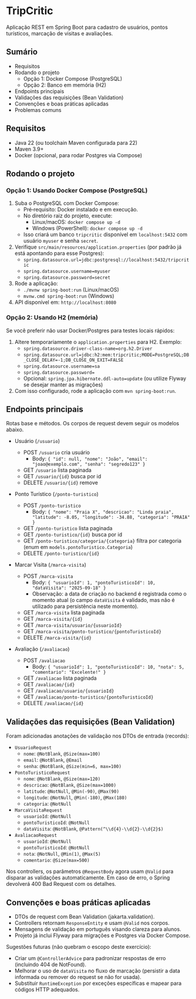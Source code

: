 # TripCritic

Aplicação REST em Spring Boot para cadastro de usuários, pontos turísticos, marcação de visitas e avaliações.

## Sumário
- Requisitos
- Rodando o projeto
  - Opção 1: Docker Compose (PostgreSQL)
  - Opção 2: Banco em memória (H2)
- Endpoints principais
- Validações das requisições (Bean Validation)
- Convenções e boas práticas aplicadas
- Problemas comuns

## Requisitos
- Java 22 (ou toolchain Maven configurada para 22)
- Maven 3.9+
- Docker (opcional, para rodar Postgres via Compose)

## Rodando o projeto

### Opção 1: Usando Docker Compose (PostgreSQL)
1. Suba o PostgreSQL com Docker Compose:
   - Pré‑requisito: Docker instalado e em execução.
   - No diretório raiz do projeto, execute:
     - Linux/macOS: `docker compose up -d`
     - Windows (PowerShell): `docker compose up -d`
   - Isso criará um banco `tripcritic` disponível em `localhost:5432` com usuário `myuser` e senha `secret`.
2. Verifique `src/main/resources/application.properties` (por padrão já está apontando para esse Postgres):
   - `spring.datasource.url=jdbc:postgresql://localhost:5432/tripcritic`
   - `spring.datasource.username=myuser`
   - `spring.datasource.password=secret`
3. Rode a aplicação:
   - `./mvnw spring-boot:run` (Linux/macOS)
   - `mvnw.cmd spring-boot:run` (Windows)
4. API disponível em: `http://localhost:8080`

### Opção 2: Usando H2 (memória)
Se você preferir não usar Docker/Postgres para testes locais rápidos:
1. Altere temporariamente o `application.properties` para H2. Exemplo:
   - `spring.datasource.driver-class-name=org.h2.Driver`
   - `spring.datasource.url=jdbc:h2:mem:tripcritic;MODE=PostgreSQL;DB_CLOSE_DELAY=-1;DB_CLOSE_ON_EXIT=FALSE`
   - `spring.datasource.username=sa`
   - `spring.datasource.password=`
   - Opcional: `spring.jpa.hibernate.ddl-auto=update` (ou utilize Flyway se desejar manter as migrações)
2. Com isso configurado, rode a aplicação com `mvn spring-boot:run`.

## Endpoints principais
Rotas base e métodos. Os corpos de request devem seguir os modelos abaixo.

- Usuário (`/usuario`)
  - POST `/usuario` cria usuário
    - Body: `{ "id": null, "nome": "João", "email": "joao@exemplo.com", "senha": "segredo123" }`
  - GET `/usuario` lista paginada
  - GET `/usuario/{id}` busca por id
  - DELETE `/usuario/{id}` remove

- Ponto Turístico (`/ponto-turistico`)
  - POST `/ponto-turistico`
    - Body: `{ "nome": "Praia X", "descricao": "Linda praia", "latitude": -8.05, "longitude": -34.88, "categoria": "PRAIA" }`
  - GET `/ponto-turistico` lista paginada
  - GET `/ponto-turistico/{id}` busca por id
  - GET `/ponto-turistico/categoria/{categoria}` filtra por categoria (enum em `models.pontoTuristico.Categoria`)
  - DELETE `/ponto-turistico/{id}`

- Marcar Visita (`/marca-visita`)
  - POST `/marca-visita`
    - Body: `{ "usuarioId": 1, "pontoTuristicoId": 10, "dataVisita": "2025-09-18" }`
    - Observação: a data de criação no backend é registrada como o momento atual (o campo `dataVisita` é validado, mas não é utilizado para persistência neste momento).
  - GET `/marca-visita` lista paginada
  - GET `/marca-visita/{id}`
  - GET `/marca-visita/usuario/{usuarioId}`
  - GET `/marca-visita/ponto-turistico/{pontoTuristicoId}`
  - DELETE `/marca-visita/{id}`

- Avaliação (`/avaliacao`)
  - POST `/avaliacao`
    - Body: `{ "usuarioId": 1, "pontoTuristicoId": 10, "nota": 5, "comentario": "Excelente!" }`
  - GET `/avaliacao` lista paginada
  - GET `/avaliacao/{id}`
  - GET `/avaliacao/usuario/{usuarioId}`
  - GET `/avaliacao/ponto-turistico/{pontoTuristicoId}`
  - DELETE `/avaliacao/{id}`

## Validações das requisições (Bean Validation)
Foram adicionadas anotações de validação nos DTOs de entrada (records):
- `UsuarioRequest`
  - `nome`: `@NotBlank`, `@Size(max=100)`
  - `email`: `@NotBlank`, `@Email`
  - `senha`: `@NotBlank`, `@Size(min=6, max=100)`
- `PontoTuristicoRequest`
  - `nome`: `@NotBlank`, `@Size(max=120)`
  - `descricao`: `@NotBlank`, `@Size(max=1000)`
  - `latitude`: `@NotNull`, `@Min(-90)`, `@Max(90)`
  - `longitude`: `@NotNull`, `@Min(-180)`, `@Max(180)`
  - `categoria`: `@NotNull`
- `MarcaVisitaRequest`
  - `usuarioId`: `@NotNull`
  - `pontoTuristicoId`: `@NotNull`
  - `dataVisita`: `@NotBlank`, `@Pattern(^\\d{4}-\\d{2}-\\d{2}$)`
- `AvaliacaoRequest`
  - `usuarioId`: `@NotNull`
  - `pontoTuristicoId`: `@NotNull`
  - `nota`: `@NotNull`, `@Min(1)`, `@Max(5)`
  - `comentario`: `@Size(max=500)`

Nos controllers, os parâmetros `@RequestBody` agora usam `@Valid` para disparar as validações automaticamente. Em caso de erro, o Spring devolverá 400 Bad Request com os detalhes.

## Convenções e boas práticas aplicadas
- DTOs de request com Bean Validation (jakarta.validation).
- Controllers retornam `ResponseEntity` e usam `@Valid` nos corpos.
- Mensagens de validação em português visando clareza para alunos.
- Projeto já inclui Flyway para migrações e Postgres via Docker Compose.

Sugestões futuras (não quebram o escopo deste exercício):
- Criar um `@ControllerAdvice` para padronizar respostas de erro (incluindo 404 de NotFound).
- Melhorar o uso de `dataVisita` no fluxo de marcação (persistir a data informada ou remover do request se não for usada).
- Substituir `RuntimeException` por exceções específicas e mapear para códigos HTTP adequados.

